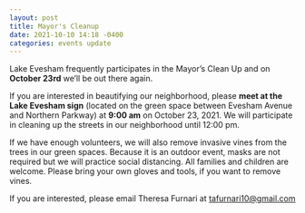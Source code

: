 ```yaml
---
layout: post
title: Mayor's Cleanup
date: 2021-10-10 14:18 -0400
categories: events update
---
```



Lake Evesham frequently participates in the Mayor’s Clean Up and on **October 23rd** we’ll be out there again.

If you are interested in beautifying our neighborhood, please **meet at the Lake Evesham sign**
(located on the green space between Evesham Avenue and Northern Parkway) at **9:00 am** on
October 23, 2021. We will participate in cleaning up the streets in our neighborhood until 12:00 pm.

If we have enough volunteers, we will also remove invasive vines from the trees
in our green spaces. Because it is an outdoor event, masks are not required
but we will practice social distancing. All families and children are welcome.
Please bring your own gloves and tools, if you want to remove vines.

If you are interested, please email Theresa Furnari at [tafurnari10@gmail.com](mailto:tafurnari10@gmail.com)
